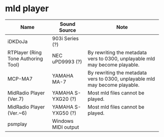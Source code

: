 # mld player

| Name | Sound Source | Note |
| --- | --- | --- |
| iDKDoJa | 903i Series (?) |  |
| RTPlayer (Ring Tone Authoring Tool) | NEC uPD9993 (?) | By rewriting the metadata vers to 0300, unplayable mld may become playable. |
| MCP-MA7 | YAMAHA MA-7 | By rewriting the metadata vers to 0300, unplayable mld may become playable. |
| MidRadio Player (Ver.7) | YAMAHA S-YXG20 (?) | Most mld files cannot be played. |
| MidRadio Player (Ver.~6) | YAMAHA S-YXG50 (?) | Most mld files cannot be played. |
| psmplay | Windows MIDI output | |

